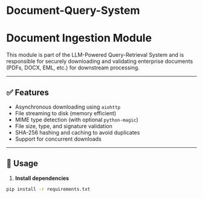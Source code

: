 # Document-Query-System
# Document Ingestion Module

This module is part of the LLM-Powered Query-Retrieval System and is responsible for securely downloading and validating enterprise documents (PDFs, DOCX, EML, etc.) for downstream processing.

---

## ✅ Features

- Asynchronous downloading using `aiohttp`
- File streaming to disk (memory efficient)
- MIME type detection (with optional `python-magic`)
- File size, type, and signature validation
- SHA-256 hashing and caching to avoid duplicates
- Support for concurrent downloads

---

## 🚀 Usage

1. **Install dependencies**

```bash
pip install -r requirements.txt